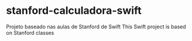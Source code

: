 # stanford-calculadora-swift

Projeto baseado nas aulas de Stanford de Swift
This Swift project is based on Stanford classes

